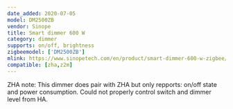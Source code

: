 ```yaml
---
date_added: 2020-07-05
model: DM2500ZB
vendor: Sinope
title: Smart dimmer 600 W 
category: dimmer
supports: on/off, brightness
zigbeemodel: ['DM2500ZB']
mlink: https://www.sinopetech.com/en/product/smart-dimmer-600-w-zigbee/
compatible: [zha,z2m]
---
```

ZHA note: This dimmer does pair with ZHA but only repports: on/off state and power consumption. Could not properly control switch and dimmer level from HA.
